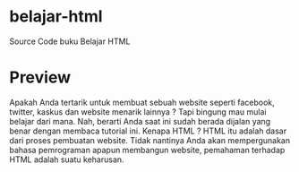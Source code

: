 # belajar-html
Source Code buku Belajar HTML

# Preview
Apakah Anda tertarik untuk membuat sebuah website seperti facebook, twitter, kaskus dan website menarik lainnya ? Tapi bingung mau mulai belajar dari mana. Nah,
berarti Anda saat ini sudah berada dijalan yang benar dengan membaca tutorial ini. Kenapa HTML ? HTML itu adalah dasar dari proses pembuatan website. Tidak
nantinya Anda akan mempergunakan bahasa pemrograman apapun membangun website, pemahaman terhadap HTML adalah suatu keharusan.
